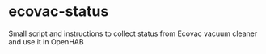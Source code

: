 # ecovac-status
Small script and instructions to collect status from Ecovac vacuum cleaner and use it in OpenHAB

